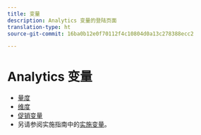 ```yaml
---
title: 变量
description: Analytics 变量的登陆页面
translation-type: ht
source-git-commit: 16ba0b12e0f70112f4c10804d0a13c278388ecc2

---
```



# Analytics 变量

* [量度](/help/components/c-variables/c-metrics/metricslist.md)
* [维度](/help/components/c-variables/dimensionslist/dimension-compatibility.md)
* [促销变量](/help/components/c-variables/c-merch-variables/var-merchandising.md)
* 另请参阅实施指南中的[实施变量](/help/implement/js-implementation/c-variables/evars-events.md)。
